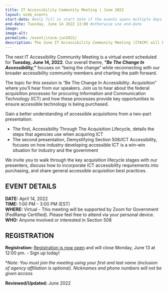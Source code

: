 ```yaml
---
title: IT Accessibility Community Meeting | June 2022 
layout: wide_events
start-date: #only fill in start date if the events spans multiple days
end-date: Tuesday, June 14 2022 13:00 #otherwise use end-date
image:
image-alt: 
permalink: /event/itacm-jun2022/
description: The June IT Accessibility Community Meeting (ITACM) will be held on Tuesday, June 14, 2022. Join us to hear about the federal acquisition processes for procuring Information and Communication Technology (ICT) and how these processes provide key opportunities to ensure accessible technology is being purchased.
---
```


The next IT Accessibility Community Meeting is a virtual event scheduled for **Tuesday, June 14, 2022**. Our overall theme, ***"Be The Change In Accessibility,”*** focuses on “being the change” while reconnecting with our broader accessibility community members and charting the path forward.

The topic for this session is “Be The Change In Accessibility: Acquisition” where you’ll hear from our speakers.  Join us to hear about the federal acquisition processes for procuring Information and Communication Technology (ICT) and how these processes provide key opportunities to ensure accessible technology is being purchased.

Gain a better understanding of accessible acquisitions from a two-part presentation:

* The first, Accessibility Through The Acquisition Lifecycle, details the steps that agencies use when acquiring ICT
* The second presentation, Demystifying Section 508/ICT Accessibility, focuses on how industry developing accessible ICT is a win-win situation for industry and the government

We invite you to walk through the key acquisition lifecycle stages with our presenters, discuss how to incorporate ICT accessibility requirements into purchasing, and share general accessible acquisition best practices.

## EVENT DETAILS
**DATE:** April 14, 2022  
**TIME:** 1:00 PM - 3:00 PM (EST)  
**WHERE:** Virtual - This meeting will be supported by Zoom for Government (FedRamp Certified). Please feel free to attend via your personal device.  
**WHO:** Anyone involved or interested in Section 508  

## REGISTRATION
**Registration:** <a href="https://feedback.gsa.gov/jfe/form/SV_3kNpfViBNQZVNNY" target="_blank">Registration is now open</a> and will close Monday, June 13 at 12:00 pm. - Sign up today!

**Note: You must join the meeting using your first and last name (inclusion of agency affiliation is optional). Nicknames and phone numbers will not be given access*

**Reviewed/Updated:** June 2022